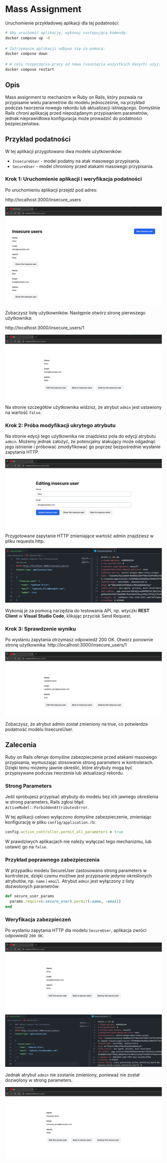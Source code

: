 # Mass Assignment

Uruchomienie przykładowej aplikacji dla tej podatności:

```bash
# Aby uruchomić aplikację, wykonaj następującą komendę:
docker compose up -d

# Zatrzymanie aplikacji odbywa się za pomocą:
docker compose down

# W celu rozpoczęcia pracy od nowa (usunięcia wszystkich danych) użyj:
docker compose restart
```

## Opis

Mass assignment to mechanizm w Ruby on Rails, który pozwala na przypisanie wielu parametrów do modelu jednocześnie, na przykład podczas tworzenia nowego rekordu lub aktualizacji istniejącego. Domyślnie Rails chroni aplikację przed niepożądanym przypisaniem parametrów, jednak nieprawidłowa konfiguracja może prowadzić do podatności bezpieczeństwa.

## Przykład podatności

W tej aplikacji przygotowano dwa modele użytkowników:
- `InsecureUser` - model podatny na atak masowego przypisania.
- `SecureUser` - model chroniony przed atakami masowego przypisania.

### Krok 1: Uruchomienie aplikacji i weryfikacja podatności

Po uruchomieniu aplikacji przejdź pod adres:

http://localhost:3000/insecure_users

![Insecure Users](./screenshots/insecure-users.png)

Zobaczysz listę użytkowników. Następnie otwórz stronę pierwszego użytkownika:

http://localhost:3000/insecure_users/1

![Insecure User](./screenshots/show-insecure-user.png)

Na stronie szczegółów użytkownika widzisz, że atrybut `admin` jest ustawiony na wartość `false`.

### Krok 2: Próba modyfikacji ukrytego atrybutu

Na stronie edycji tego użytkownika nie znajdziesz pola do edycji atrybutu `admin`. Możemy jednak założyć, że potencjalny atakujący może odgadnąć jego istnienie i próbować zmodyfikować go poprzez bezpośrednie wysłanie zapytania HTTP.

![Edit Insecure User](./screenshots/edit-insecure-user.png)

Przygotowane zapytanie HTTP zmieniające wartość admin znajdziesz w pliku requests.http.

![Edit Insecure User Request](./screenshots/update-insecure.png)

Wykonaj je za pomocą narzędzia do testowania API, np. wtyczki **REST Client** w **Visual Studio Code**, klikając przycisk Send Request.

### Krok 3: Sprawdzenie wyniku
Po wysłaniu zapytania otrzymasz odpowiedź 200 OK. Otwórz ponownie stronę użytkownika:
http://localhost:3000/insecure_users/1

![Insecure User Updated](./screenshots/show-updated-insecure.png)

Zobaczysz, że atrybut admin został zmieniony na true, co potwierdza podatność modelu InsecureUser.

## Zalecenia

Ruby on Rails oferuje domyślne zabezpieczenie przed atakami masowego przypisania, wymuszając stosowanie strong parameters w kontrolerach. Dzięki temu możemy jawnie określić, które atrybuty mogą być przypisywane podczas tworzenia lub aktualizacji rekordu.

### Strong Parameters
Jeśli spróbujesz przypisać atrybuty do modelu bez ich jawnego określenia w strong parameters, Rails zgłosi błąd:
`ActiveModel::ForbiddenAttributesError`.

W tej aplikacji celowo wyłączono domyślne zabezpieczenie, zmieniając konfigurację w pliku `config/application.rb`:

```ruby
config.action_controller.permit_all_parameters = true
```

W prawdziwych aplikacjach nie należy wyłączać tego mechanizmu, lub ustawić go na `false`.

### Przykład poprawnego zabezpieczenia
W przypadku modelu SecureUser zastosowano strong parameters w kontrolerze, dzięki czemu możliwe jest przypisanie jedynie określonych atrybutów, np. `name` i `email`. Atrybut `admin` jest wyłączony z listy dozwolonych parametrów:

```ruby
def secure_user_params
  params.require(:secure_user).permit(:name, :email)
end
```

### Weryfikacja zabezpieczeń
Po wysłaniu zapytania HTTP dla modelu `SecureUser`, aplikacja zwróci odpowiedź `200 OK`. 

![Secure User Updated](./screenshots/show-secure.png)

![Edit Secure User Request](./screenshots/update-secure.png)

Jednak atrybut `admin` nie zostanie zmieniony, ponieważ nie został dozwolony w strong parameters.

![Secure User Updated](./screenshots/show-updated-secure.png)
